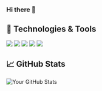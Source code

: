 ### Hi there 👋

## 🔧 Technologies & Tools
![](https://img.shields.io/badge/Code-Python-blue)
![](https://img.shields.io/badge/Code-Java-brightgreen)
![](https://img.shields.io/badge/Code-HTML5-orange)
![](https://img.shields.io/badge/Code-JavaScript-yellow)
![](https://img.shields.io/badge/Code-CSS3-blueviolet)

## 📈 GitHub Stats
![Your GitHub Stats](https://github-readme-stats.vercel.app/api?username=kxrai&show_icons=true&theme=tokyonight)

<!--
**kxrai/kxrai** is a ✨ _special_ ✨ repository because its `README.md` (this file) appears on your GitHub profile.

Here are some ideas to get you started:

- 🔭 I’m currently working on ...
- 🌱 I’m currently learning ...
- 👯 I’m looking to collaborate on ...
- 🤔 I’m looking for help with ...
- 💬 Ask me about ...
- 📫 How to reach me: ...
- 😄 Pronouns: ...
- ⚡ Fun fact: ...
-->
